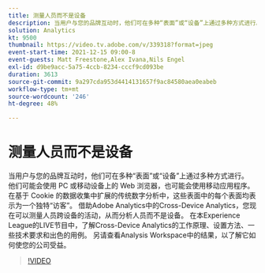 ```yaml
---
title: 测量人员而不是设备
description: 当用户与您的品牌互动时，他们可在多种“表面”或“设备”上通过多种方式进行。 他们可能会使用 PC 或移动设备上的 Web 浏览器，也可能会使用移动应用程序。 在基于 Cookie 的数据收集中扩展的传统数字分析中，这些表面中的每个表面均表示为一个独特“访客”。 借助Adobe Analytics中的Cross-Device Analytics，您现在可以测量人员跨设备的活动，从而分析人员而不是设备。 在本Experience League的LIVE节目中，了解Cross-Device Analytics的工作原理、设置方法、一些技术要求和出色的用例。 另请查看Analysis Workspace中的结果，以了解它如何使您的公司受益。
solution: Analytics
kt: 9500
thumbnail: https://video.tv.adobe.com/v/339318?format=jpeg
event-start-time: 2021-12-15 09:00-8
event-guests: Matt Freestone,Alex Ivana,Nils Engel
exl-id: d9be9acc-5a75-4ccb-8234-cccf9cd093be
duration: 3613
source-git-commit: 9a297cda953d4414131657f9ac84580aea0eabeb
workflow-type: tm+mt
source-wordcount: '246'
ht-degree: 48%

---
```


# 测量人员而不是设备

当用户与您的品牌互动时，他们可在多种“表面”或“设备”上通过多种方式进行。 他们可能会使用 PC 或移动设备上的 Web 浏览器，也可能会使用移动应用程序。 在基于 Cookie 的数据收集中扩展的传统数字分析中，这些表面中的每个表面均表示为一个独特“访客”。 借助Adobe Analytics中的Cross-Device Analytics，您现在可以测量人员跨设备的活动，从而分析人员而不是设备。 在本Experience League的LIVE节目中，了解Cross-Device Analytics的工作原理、设置方法、一些技术要求和出色的用例。 另请查看Analysis Workspace中的结果，以了解它如何使您的公司受益。


>[!VIDEO](https://video.tv.adobe.com/v/339318/?quality=12&learn=on)

